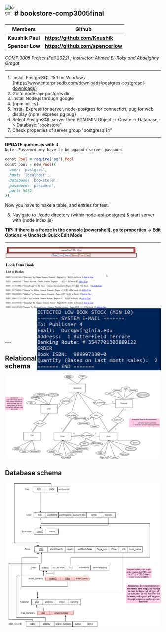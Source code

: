 <img align="left" alt="logo" width="30" src="./node-api-postgres/code/favicon.ico"><h2> # bookstore-comp3005final </h2>

<h3>

Members | Github
------------ | -------------
Kaushik Paul | https://github.com/Kxushik
Spencer Low | https://github.com/spencerlow

</h3>

<i> COMP 3005 Project (Fall 2022) ; Instructor: Ahmed El-Roby and Abdelghny Orogat </i>

---
1. Install PostgreSQL 15.1 for Windows {https://www.enterprisedb.com/downloads/postgres-postgresql-downloads}
2. Go to node-api-postgres dir
3. install Node.js through google
4. {npm init -y}
5. Install Express for server, node-postgres for connection, pug for web display {npm i express pg pug}
6. Select PostgreSQL server then PGADMIN Object -> Create -> Database -> Database:"bookstore"
7. Check properties of server group "postgresql14"
---

**UPDATE queries.js with it.**
<br>
`Note: Password may have to be pgadmin server password`
```ruby
const Pool = require('pg').Pool
const pool = new Pool({
  user: 'postgres',
  host: 'localhost',
  database: 'bookstore',
  password: 'password',
  port: 5432,
})
```
Now you have to make a table, and entries for test.

8. Navigate to ./code directory (within node-api-postgres) & start server with {node index.js}



**TIP: If there is a freeze in the console (powershell), go to properties -> Edit Options -> Uncheck Quick Edit Mode**

---

<img align="left" alt="owner_view" height="200" src="./gifs/owner_view.gif">
<img align="right" alt="restock" height="200" src="./screenshots/console_restocking_feedback.png">
<br><br><br><br><br><br><br><br><br><br><br><br>
<br><br><br><br><br>
---
<h2> Relational schema</h2>
<img alt="relational" src="./diagrams/bookstore-ER-DIAGRAM (relation schema).png">
<h2> Database schema</h2>
<img alt="database" src="./diagrams/bookstore-RD-SCHEMA (database schema).png">

